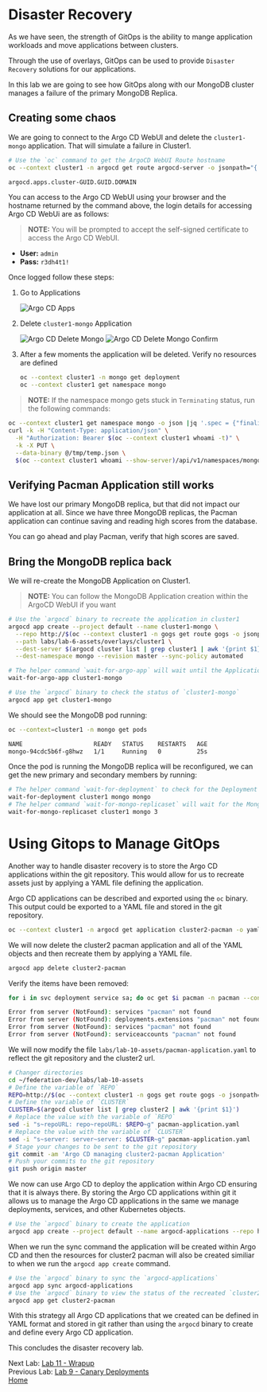 # Disaster Recovery

As we have seen, the strength of GitOps is the ability to mange application workloads and move applications between clusters.

Through the use of overlays, GitOps can be used to provide `Disaster Recovery` solutions for our applications.

In this lab we are going to see how GitOps along with our MongoDB cluster manages a failure of the primary MongoDB Replica.

## Creating some chaos

We are going to connect to the Argo CD WebUI and delete the `cluster1-mongo` application. That will simulate a failure in Cluster1.

~~~sh
# Use the `oc` command to get the ArgoCD WebUI Route hostname
oc --context cluster1 -n argocd get route argocd-server -o jsonpath="{.status.ingress[*].host}{\"\n\"}"

argocd.apps.cluster-GUID.GUID.DOMAIN
~~~

You can access to the Argo CD WebUI using your browser and the hostname returned by the command above, the login details for accessing Argo CD WebUi are as follows:

> **NOTE:** You will be prompted to accept the self-signed certificate to access the Argo CD WebUI.

* **User:** `admin`
* **Pass:** `r3dh4t1!`

Once logged follow these steps:

1. Go to Applications
   
   ![Argo CD Apps](assets/argocd-apps.png)
2. Delete `cluster1-mongo` Application

   ![Argo CD Delete Mongo](assets/argocd-delete-mongo.png)
   ![Argo CD Delete Mongo Confirm](assets/argocd-delete-mongo-confirm.png)
3. After a few moments the application will be deleted. Verify no resources are defined

   ~~~sh
   oc --context cluster1 -n mongo get deployment
   oc --context cluster1 get namespace mongo
   ~~~

> **NOTE:** If the namespace mongo gets stuck in `Terminating` status, run the following commands:

~~~sh
oc --context cluster1 get namespace mongo -o json |jq '.spec = {"finalizers":[]}' > /tmp/temp.json
curl -k -H "Content-Type: application/json" \
  -H "Authorization: Bearer $(oc --context cluster1 whoami -t)" \
  -k -X PUT \
  --data-binary @/tmp/temp.json \
  $(oc --context cluster1 whoami --show-server)/api/v1/namespaces/mongo/finalize -vvv
~~~

## Verifying Pacman Application still works

We have lost our primary MongoDB replica, but that did not impact our application at all. Since we have three MongoDB replicas, the Pacman application can continue saving and reading high scores from the database.

You can go ahead and play Pacman, verify that high scores are saved.

## Bring the MongoDB replica back

We will re-create the MongoDB Application on Cluster1.

> **NOTE:** You can follow the MongoDB Application creation within the ArgoCD WebUI if you want

~~~sh
# Use the `argocd` binary to recreate the application in cluster1
argocd app create --project default --name cluster1-mongo \
  --repo http://$(oc --context cluster1 -n gogs get route gogs -o jsonpath='{.spec.host}')/student/federation-dev.git \
  --path labs/lab-6-assets/overlays/cluster1 \
  --dest-server $(argocd cluster list | grep cluster1 | awk '{print $1}') \
  --dest-namespace mongo --revision master --sync-policy automated

# The helper command `wait-for-argo-app` will wait until the Application is healthy in Argo CD
wait-for-argo-app cluster1-mongo

# Use the `argocd` binary to check the status of `cluster1-mongo`
argocd app get cluster1-mongo
~~~

We should see the MongoDB pod running:

~~~sh 
oc --context=cluster1 -n mongo get pods

NAME                    READY   STATUS    RESTARTS   AGE
mongo-94cdc5b6f-g8hwz   1/1     Running   0          25s
~~~

Once the pod is running the MongoDB replica will be reconfigured, we can get the new primary and secondary members by running:

~~~sh
# The helper command `wait-for-deployment` to check for the Deployment object to be in the Ready state
wait-for-deployment cluster1 mongo mongo
# The helper command `wait-for-mongo-replicaset` will wait for the MongoDB cluster to be configured
wait-for-mongo-replicaset cluster1 mongo 3
~~~

# Using Gitops to Manage GitOps

Another way to handle disaster recovery is to store the Argo CD applications within the git repository. This would allow for us to recreate assets just by applying a YAML file defining the application.

Argo CD applications can be described and exported using the `oc` binary. This output could be exported to a YAML file and stored in the git repository.

~~~sh
oc --context cluster1 -n argocd get application cluster2-pacman -o yaml --export
~~~

We will now delete the cluster2 pacman application and all of the YAML objects and then recreate them by applying a YAML file.

~~~sh
argocd app delete cluster2-pacman
~~~

Verify the items have been removed:

~~~sh
for i in svc deployment service sa; do oc get $i pacman -n pacman --context cluster2; done

Error from server (NotFound): services "pacman" not found
Error from server (NotFound): deployments.extensions "pacman" not found
Error from server (NotFound): services "pacman" not found
Error from server (NotFound): serviceaccounts "pacman" not found
~~~

We will now modify the file `labs/lab-10-assets/pacman-application.yaml` to reflect the git repository and the cluster2 url.

~~~sh
# Changer directories
cd ~/federation-dev/labs/lab-10-assets
# Define the variable of `REPO`
REPO=http://$(oc --context cluster1 -n gogs get route gogs -o jsonpath='{.spec.host}')/student/federation-dev.git
# Define the variable of `CLUSTER`
CLUSTER=$(argocd cluster list | grep cluster2 | awk '{print $1}')
# Replace the value with the variable of `REPO`
sed -i "s~repoURL: repo~repoURL: $REPO~g" pacman-application.yaml
# Replace the value with the variable of `CLUSTER`
sed -i "s~server: server~server: $CLUSTER~g" pacman-application.yaml
# Stage your changes to be sent to the git repository
git commit -am 'Argo CD managing cluster2-pacman Application'
# Push your commits to the git repository
git push origin master
~~~~

We now can use Argo CD to deploy the application within Argo CD ensuring that it is always there. By storing the Argo CD applications within git it allows us to manage the Argo CD applications in the same we manage deployments, services, and other Kubernetes objects.

~~~sh
# Use the `argocd` binary to create the application
argocd app create --project default --name argocd-applications --repo http://$(oc --context cluster1 -n gogs get route gogs -o jsonpath='{.spec.host}')/student/federation-dev.git --path labs/lab-10-assets --dest-server $(argocd cluster list | grep cluster1 | awk '{print $1}') --dest-namespace argocd --revision master --sync-policy automated
~~~

When we run the sync command the application will be created within Argo CD and then the resources for cluster2 pacman will also be created similiar to when we run the `argocd app create` command.
~~~sh
# Use the `argocd` binary to sync the `argocd-applications`
argocd app sync argocd-applications
# Use the `argocd` binary to view the status of the recreated `cluster2-pacman`
argocd app get cluster2-pacman
~~~

With this strategy all Argo CD applications that we created can be defined in YAML format and stored in git rather than using the `argocd` binary to create and define every Argo CD application.

This concludes the disaster recovery lab.

Next Lab: [Lab 11 - Wrapup](./11.md)<br>
Previous Lab: [Lab 9 - Canary Deployments](./9.md)<br>
[Home](./README.md)
